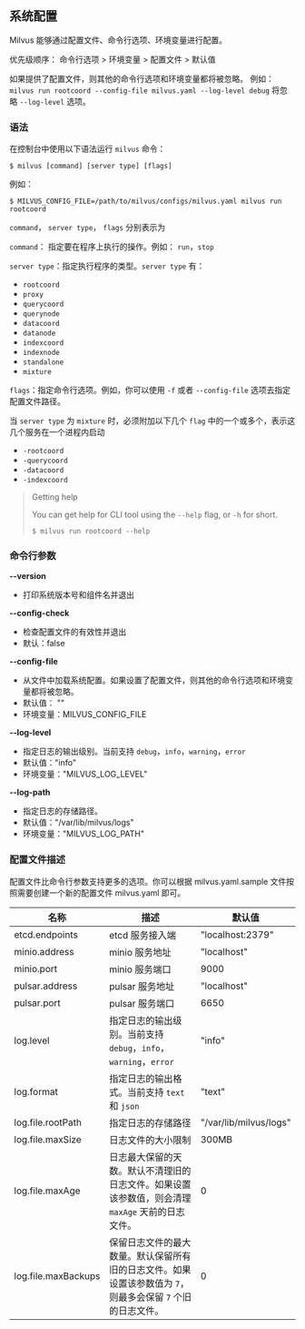## 系统配置

Milvus 能够通过配置文件、命令行选项、环境变量进行配置。

优先级顺序： 命令行选项 > 环境变量 > 配置文件 > 默认值

如果提供了配置文件，则其他的命令行选项和环境变量都将被忽略。
例如： `milvus run rootcoord --config-file milvus.yaml --log-level debug` 将忽略 `--log-level` 选项。

### 语法

在控制台中使用以下语法运行 `milvus` 命令：

```shell
$ milvus [command] [server type] [flags]
```

例如：

```shell
$ MILVUS_CONFIG_FILE=/path/to/milvus/configs/milvus.yaml milvus run rootcoord
```

`command`， `server type`， `flags` 分别表示为

`command`： 指定要在程序上执行的操作。例如： `run`，`stop`

`server type`：指定执行程序的类型。`server type` 有：

* `rootcoord`
* `proxy`
* `querycoord`
* `querynode`
* `datacoord`
* `datanode`
* `indexcoord`
* `indexnode`
* `standalone`
* `mixture`

`flags`：指定命令行选项。例如，你可以使用 `-f` 或者 `--config-file` 选项去指定配置文件路径。

当 `server type` 为 `mixture` 时，必须附加以下几个 `flag` 中的一个或多个，表示这几个服务在一个进程内启动

* `-rootcoord`
* `-querycoord`
* `-datacoord`
* `-indexcoord`


> Getting help
>
> You can get help for CLI tool using the `--help` flag, or `-h` for short.
> ```shell
> $ milvus run rootcoord --help
> ```

### 命令行参数

**--version**
* 打印系统版本号和组件名并退出

**--config-check**
* 检查配置文件的有效性并退出
* 默认：false

**--config-file**

* 从文件中加载系统配置。如果设置了配置文件，则其他的命令行选项和环境变量都将被忽略。
* 默认值： ""
* 环境变量：MILVUS_CONFIG_FILE

**--log-level**

* 指定日志的输出级别。当前支持 `debug`，`info`，`warning`，`error`
* 默认值："info"
* 环境变量："MILVUS_LOG_LEVEL"

**--log-path**

* 指定日志的存储路径。
* 默认值："/var/lib/milvus/logs"
* 环境变量："MILVUS_LOG_PATH"

### 配置文件描述

配置文件比命令行参数支持更多的选项。你可以根据 milvus.yaml.sample 文件按照需要创建一个新的配置文件 milvus.yaml 即可。

| 名称         | 描述         | 默认值         |
| --------- | --------- | --------- |
| etcd.endpoints | etcd 服务接入端 | "localhost:2379" |
| minio.address | minio 服务地址 | "localhost" |
| minio.port    | minio 服务端口 | 9000      |
| pulsar.address | pulsar 服务地址 | "localhost" |
| pulsar.port   | pulsar 服务端口 | 6650     |
| log.level    | 指定日志的输出级别。当前支持 `debug`，`info`，`warning`，`error` | "info"         |
| log.format | 指定日志的输出格式。当前支持 `text` 和 `json` | "text" |
| log.file.rootPath | 指定日志的存储路径| "/var/lib/milvus/logs" |
| log.file.maxSize | 日志文件的大小限制 | 300MB |
| log.file.maxAge | 日志最大保留的天数。默认不清理旧的日志文件。如果设置该参数值，则会清理 `maxAge` 天前的日志文件。 | 0 |
| log.file.maxBackups | 保留日志文件的最大数量。默认保留所有旧的日志文件。如果设置该参数值为 `7`，则最多会保留 `7` 个旧的日志文件。 | 0 |
